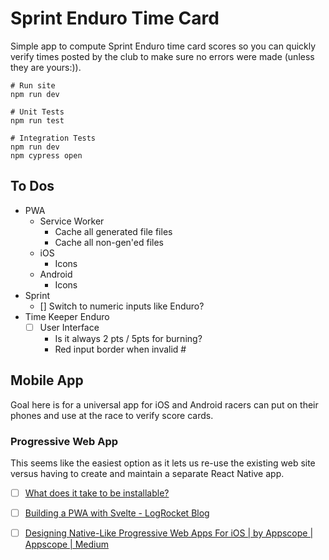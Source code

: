 # Sprint Enduro Time Card

Simple app to compute Sprint Enduro time card scores so you can quickly verify
times posted by the club to make sure no errors were made (unless they are 
yours:)).

```
# Run site
npm run dev

# Unit Tests
npm run test

# Integration Tests
npm run dev
npm cypress open
```

## To Dos
- PWA
  - Service Worker
    - Cache all generated file files
    - Cache all non-gen'ed files
  - iOS
    - Icons
  - Android
    - Icons
- Sprint
  - [] Switch to numeric inputs like Enduro?
- Time Keeper Enduro
  - [ ] User Interface
    - Is it always 2 pts / 5pts for burning?
    - Red input border when invalid #

## Mobile App
Goal here is for a universal app for iOS and Android racers can put on their 
phones and use at the race to verify score cards.

### Progressive Web App
This seems like the easiest option as it lets us re-use the existing web site
versus having to create and maintain a separate React Native app.
- [ ] [What does it take to be installable?](https://web.dev/install-criteria/)
- [ ] [Building a PWA with Svelte - LogRocket Blog](https://blog.logrocket.com/building-a-pwa-with-svelte/)
- [ ] [Designing Native-Like Progressive Web Apps For iOS | by Appscope | Appscope | Medium](https://medium.com/appscope/designing-native-like-progressive-web-apps-for-ios-1b3cdda1d0e8)

